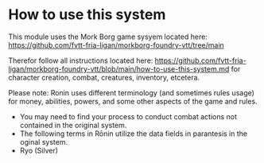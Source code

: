 # How to use this system

This module uses the Mork Borg game sysyem located here: https://github.com/fvtt-fria-ligan/morkborg-foundry-vtt/tree/main

Therefor follow all instructions located here: https://github.com/fvtt-fria-ligan/morkborg-foundry-vtt/blob/main/how-to-use-this-system.md for character creation, combat, creatures, inventory, etcetera. 

Please note: Ronin uses different terminology (and sometimes rules usage) for money, abilities, powers, and some other aspects of the game and rules.
-  You may need to find your process to conduct combat actions not contained in the original system.
-  The following terms in Rōnin utilize the data fields in parantesis in the oginal system.
- Ryo (Silver)
